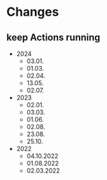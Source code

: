 # Changes

## keep Actions running
* 2024
  * 03.01.
  * 01.03.
  * 02.04.
  * 13.05.
  * 02.07.
* 2023
  * 02.01. 
  * 03.03.
  * 01.06.
  * 02.08.
  * 23.08.
  * 25.10.
* 2022
  * 04.10.2022
  * 01.08.2022
  * 02.03.2022
